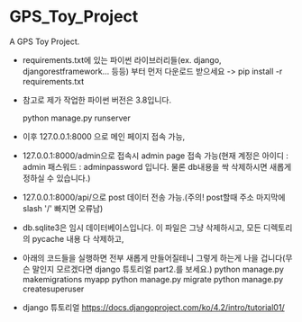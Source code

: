# GPS_Toy_Project
A GPS Toy Project.

* requirements.txt에 있는 파이썬 라이브러리들(ex. django, djangorestframework... 등등) 부터 먼저 다운로드 받으세요 ->
  pip install -r requirements.txt
* 참고로 제가 작업한 파이썬 버전은 3.8입니다.

  python manage.py runserver
* 이후 127.0.0.1:8000 으로 메인 페이지 접속 가능,
* 127.0.0.1:8000/admin으로 접속시 admin page 접속 가능(현재 계정은 아이디 : admin 패스워드 : adminpassword 입니다. 물론 db내용을 싹 삭제하시면 새롭게 정하실 수 있습니다.)
* 127.0.0.1:8000/api/으로 post 데이터 전송 가능.(주의! post할때 주소 마지막에 slash '/' 빠지면 오류남)

* db.sqlite3은 임시 데이터베이스입니다. 이 파일은 그냥 삭제하시고, 모든 디렉토리의 pycache 내용 다 삭제하고, 
* 아래의 코드들을 실행하면 전부 새롭게 만들어질테니 그렇게 하는게 나을 겁니다(무슨 말인지 모르겠다면 django 튜토리얼 part2.를 보세요.)
  python manage.py makemigrations myapp
  python manage.py migrate
  python manage.py createsuperuser
* django 튜토리얼 https://docs.djangoproject.com/ko/4.2/intro/tutorial01/
